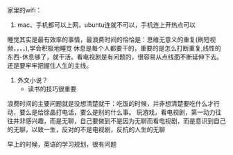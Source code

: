 家里的wifi：
1. mac、手机都可以上网，ubuntu连就不可以，手机连上开热点可以

睡觉其实是最有效率的事情，最浪费时间的恰恰是：思维无意义的重复(刷短视频，，，，),学会积极地睡觉
休息是每个人都要干的，重要的是怎么打断重复,线性的东西-休息够了，就干活。看电视剧是有问题的，很容易从点线面不断延伸下去。还是要牢牢把握住人生的主线。
1. 外文小说？
   * 读书的技巧很重要

浪费时间的主要问题就是没想清楚就干：吃饭的时候，并非想清楚要吃什么才行动，要么是给徐晶打电话，要么是别的什么事。
玩游戏，看电视剧，第一动力往往并非感兴趣，而是无聊，自己要做到不是因为无聊而看电视剧，而是意识到自己的无聊，以致一生，反对的不是电视剧，反抗的人生的无聊

早上的时候，英语的学习规划，很有问题